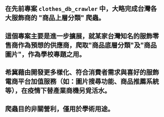 在先前專案 `clothes_db_crawler` 中，大略完成台灣各大服飾商的 "商品上層分類" 爬蟲。
---
這個專案主要是進一步擴展，就某家台灣知名的服飾零售商作為預想的供應商，爬取"商品底層分類"及"商品圖片"，作為學校專題之用。
---
希冀藉由開發更多樣化、符合消費者需求與喜好的服飾電商平台加值服務（如：圖片搜尋功能、商品推薦系統 等），在疫情下替產業商機另覓活水。
---
爬蟲目的非關營利，僅用於學術用途。
---
